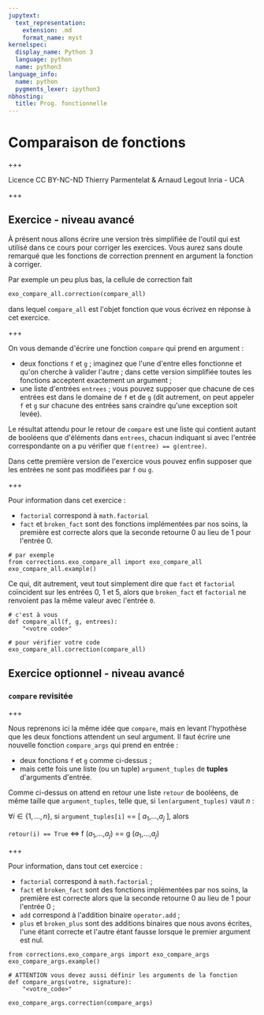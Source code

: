 ```yaml
---
jupytext:
  text_representation:
    extension: .md
    format_name: myst
kernelspec:
  display_name: Python 3
  language: python
  name: python3
language_info:
  name: python
  pygments_lexer: ipython3
nbhosting:
  title: Prog. fonctionnelle
---
```


# Comparaison de fonctions

+++

<div class="licence">
<span>Licence CC BY-NC-ND</span>
<span>Thierry Parmentelat &amp; Arnaud Legout</span>
<span>Inria - UCA</span>
</div>

+++

## Exercice - niveau avancé

À présent nous allons écrire une version très simplifiée de l'outil qui est utilisé dans ce cours pour corriger les exercices. Vous aurez sans doute remarqué que les fonctions de correction prennent en argument la fonction à corriger.

Par exemple un peu plus bas, la cellule de correction fait

```python
exo_compare_all.correction(compare_all)
```

dans lequel `compare_all` est l'objet fonction que vous écrivez en réponse à cet exercice.

+++

On vous demande d'écrire une fonction `compare` qui prend en argument :

 * deux fonctions `f` et `g` ; imaginez que l'une d'entre elles fonctionne et qu'on cherche à valider l'autre ; dans cette version simplifiée toutes les fonctions acceptent exactement un argument ;
 * une liste d'entrées `entrees` ; vous pouvez supposer que chacune de ces entrées est dans le domaine de `f` et de `g` (dit autrement, on peut appeler `f` et `g` sur chacune des entrées sans craindre qu'une exception soit levée).

Le résultat attendu pour le retour de `compare` est une liste qui contient autant de booléens que d'éléments dans `entrees`, chacun indiquant si avec l'entrée correspondante on a pu vérifier que `f(entree) == g(entree)`.

Dans cette première version de l'exercice vous pouvez enfin supposer que les entrées ne sont pas modifiées par `f` ou `g`.

+++

Pour information dans cet exercice :

 * `factorial` correspond à `math.factorial`
 * `fact` et `broken_fact` sont des fonctions implémentées par nos soins, la première est correcte alors que la seconde retourne 0 au lieu de 1 pour l'entrée 0.

```{code-cell} ipython3
# par exemple
from corrections.exo_compare_all import exo_compare_all
exo_compare_all.example()
```

Ce qui, dit autrement, veut tout simplement dire que `fact` et `factorial` coïncident sur les entrées 0, 1 et 5, alors que `broken_fact` et `factorial` ne renvoient pas la même valeur avec l'entrée `0`.

```{code-cell} ipython3
# c'est à vous
def compare_all(f, g, entrees):
    "<votre code>"
```

```{code-cell} ipython3
# pour vérifier votre code
exo_compare_all.correction(compare_all)
```

## Exercice optionnel - niveau avancé

### `compare` revisitée

+++

Nous reprenons ici la même idée que `compare`, mais en levant l'hypothèse que les deux fonctions attendent un seul argument. Il faut écrire une nouvelle fonction `compare_args` qui prend en entrée :

 * deux fonctions `f` et `g` comme ci-dessus ;
 * mais cette fois une liste (ou un tuple) `argument_tuples` de **tuples** d'arguments d'entrée.
 
Comme ci-dessus on attend en retour une liste `retour` de booléens, de même taille que `argument_tuples`, telle que, si `len(argument_tuples)` vaut $n$ :
 
$\forall i \in \{1,...,n\}$, si `argument_tuples[i]` == [ $a_1$,...,$a_j$ ], alors

`retour(i) == True` $\Longleftrightarrow$  f ($a_1$,...,$a_j$) == g ($a_1$,...,$a_j$)

+++

Pour information, dans tout cet exercice :

 * `factorial` correspond à `math.factorial` ;
 * `fact` et `broken_fact` sont des fonctions implémentées par nos soins, la première est correcte alors que la seconde retourne 0 au lieu de 1 pour l'entrée 0 ;
 * `add` correspond à l'addition binaire `operator.add` ;
 * `plus` et `broken_plus` sont des additions binaires que nous avons écrites, l'une étant correcte et l'autre étant fausse lorsque le premier argument est nul.

```{code-cell} ipython3
from corrections.exo_compare_args import exo_compare_args
exo_compare_args.example()
```

```{code-cell} ipython3
# ATTENTION vous devez aussi définir les arguments de la fonction
def compare_args(votre, signature):
    "<votre_code>"
```

```{code-cell} ipython3
exo_compare_args.correction(compare_args)
```

